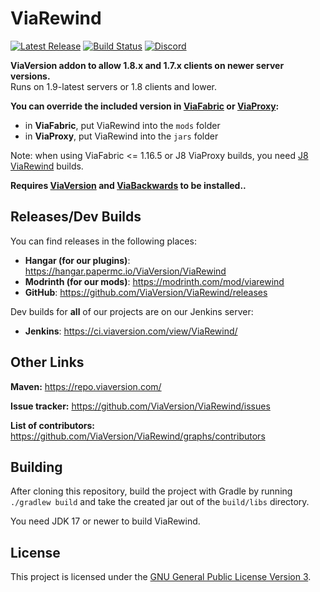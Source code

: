# ViaRewind

[![Latest Release](https://img.shields.io/github/v/release/ViaVersion/ViaRewind)](https://github.com/ViaVersion/ViaRewind/releases)
[![Build Status](https://github.com/ViaVersion/ViaRewind/actions/workflows/build.yml/badge.svg?branch=master)](https://github.com/ViaVersion/ViaRewind/actions)
[![Discord](https://img.shields.io/badge/chat-on%20discord-blue.svg)](https://viaversion.com/discord)

**ViaVersion addon to allow 1.8.x and 1.7.x clients on newer server versions.** <br>
Runs on 1.9-latest servers or 1.8 clients and lower.

**You can override the included version in [ViaFabric](https://modrinth.com/mod/viafabric)
or [ViaProxy](https://github.com/ViaVersion/ViaProxy):**

- in **ViaFabric**, put ViaRewind into the `mods` folder
- in **ViaProxy**, put ViaRewind into the `jars` folder

Note: when using ViaFabric <= 1.16.5 or J8 ViaProxy builds, you
need [J8 ViaRewind](https://ci.viaversion.com/view/ViaRewind/job/ViaRewind-Java8/) builds.

**Requires [ViaVersion](https://hangar.papermc.io/ViaVersion/ViaVersion)
and [ViaBackwards](https://hangar.papermc.io/ViaVersion/ViaBackwards) to be installed..**

Releases/Dev Builds
-
You can find releases in the following places:

- **Hangar (for our plugins)**: https://hangar.papermc.io/ViaVersion/ViaRewind
- **Modrinth (for our mods)**: https://modrinth.com/mod/viarewind
- **GitHub**: https://github.com/ViaVersion/ViaRewind/releases

Dev builds for **all** of our projects are on our Jenkins server:

- **Jenkins**: https://ci.viaversion.com/view/ViaRewind/

Other Links
-
**Maven:** https://repo.viaversion.com/

**Issue tracker:** https://github.com/ViaVersion/ViaRewind/issues

**List of contributors:** https://github.com/ViaVersion/ViaRewind/graphs/contributors

Building
-
After cloning this repository, build the project with Gradle by running `./gradlew build` and take the created jar out
of the `build/libs` directory.

You need JDK 17 or newer to build ViaRewind.

License
-
This project is licensed under the [GNU General Public License Version 3](LICENSE).
